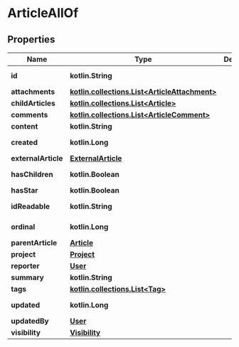 
# ArticleAllOf

## Properties
Name | Type | Description | Notes
------------ | ------------- | ------------- | -------------
**id** | **kotlin.String** |  |  [optional] [readonly]
**attachments** | [**kotlin.collections.List&lt;ArticleAttachment&gt;**](ArticleAttachment.md) |  |  [optional]
**childArticles** | [**kotlin.collections.List&lt;Article&gt;**](Article.md) |  |  [optional]
**comments** | [**kotlin.collections.List&lt;ArticleComment&gt;**](ArticleComment.md) |  |  [optional]
**content** | **kotlin.String** |  |  [optional]
**created** | **kotlin.Long** |  |  [optional] [readonly]
**externalArticle** | [**ExternalArticle**](ExternalArticle.md) |  |  [optional]
**hasChildren** | **kotlin.Boolean** |  |  [optional] [readonly]
**hasStar** | **kotlin.Boolean** |  |  [optional]
**idReadable** | **kotlin.String** |  |  [optional] [readonly]
**ordinal** | **kotlin.Long** |  |  [optional] [readonly]
**parentArticle** | [**Article**](Article.md) |  |  [optional]
**project** | [**Project**](Project.md) |  |  [optional]
**reporter** | [**User**](User.md) |  |  [optional]
**summary** | **kotlin.String** |  |  [optional]
**tags** | [**kotlin.collections.List&lt;Tag&gt;**](Tag.md) |  |  [optional]
**updated** | **kotlin.Long** |  |  [optional] [readonly]
**updatedBy** | [**User**](User.md) |  |  [optional]
**visibility** | [**Visibility**](Visibility.md) |  |  [optional]



